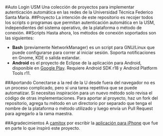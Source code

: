 #Auto Login USM
Una colección de proyectos para implementar autenticación automática en las redes de la Universidad Técnica Federico Santa María.
##Proyecto
La intención de este repositorio es recojer todos los scripts o programas que permitan autenticación automática en la USM, independientes del sistema operativo, de la plataforma o método de conexión.
##Scripts
Hasta ahora, los métodos de conexión soportados son las siguientes:

* **Bash** (previamente NetworkManager) es un script para GNU/Linux que puede configurarse para correr al iniciar sesión. Soporta notificaciones en Gnome, KDE o salida estandar.
* **Android** es el proyecto de Eclipse de la aplicación para Android, disponible en [Google Play](about:blank). Requiere Android SDK r18 y Android Platform Tools r11.

##Aportando
Conectarse a la red de la U desde fuera del navegador no es un proceso complicado, pero sí una tarea repetitiva que se puede automatizar. Si necesitas inspiración para un nuevo método solo revisa el código de otras implementaciones. Para aportar al proyecto, haz un fork del repositorio, agrega tu método en un directorio por separado que tenga el nombre de la plataforma o método utilizado y luego envía un Pull Request para agregarlo a la rama maestra.

##Agradecimientos
A [camitox](https://github.com/camitox) por escribir la [aplicación para iPhone](https://github.com/camitox/USM-Login-iPhone) que fue en parte lo que inspiró este proyecto.
